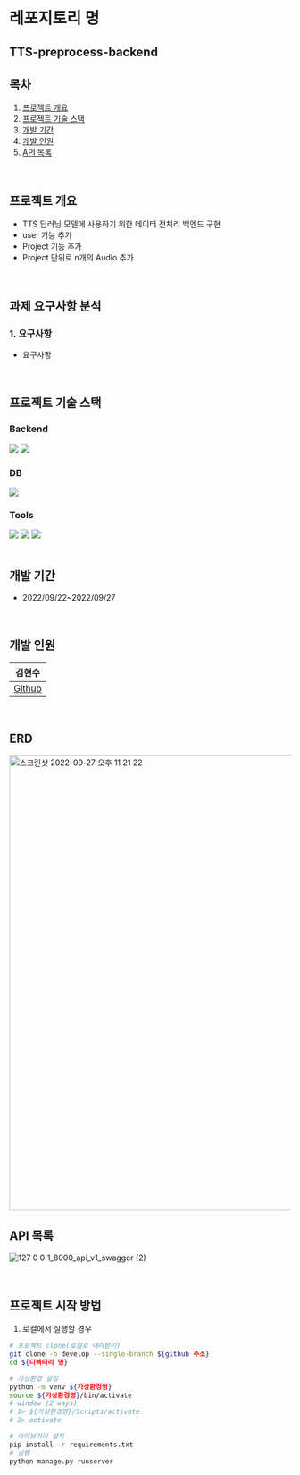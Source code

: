 # 레포지토리 명
## TTS-preprocess-backend

## 목차
1. [프로젝트 개요](#프로젝트-개요)
2. [프로젝트 기술 스택](#프로젝트-기술-스택)
3. [개발 기간](#개발-기간)
4. [개발 인원](#개발-인원)
5. [API 목록](#API-목록)


<br>


## 프로젝트 개요
- TTS 딥러닝 모델에 사용하기 위한 데이터 전처리 백엔드 구현
- user 기능 추가
- Project 기능 추가
- Project 단위로 n개의 Audio 추가


<br>

## 과제 요구사항 분석
### 1. 요구사항
- 요구사항

<br>

## 프로젝트 기술 스택

### Backend
<section>
<img src="https://img.shields.io/badge/Django-092E20?logo=Django&logoColor=white"/>
<img src="https://img.shields.io/badge/Django%20REST%20Framework-092E20?logo=Django&logoColor=white"/>
</section>

### DB
<section>
<img src="https://img.shields.io/badge/MySQL-4479A1?logo=MySQL&logoColor=white"/>
</section>

### Tools
<section>
<img src="https://img.shields.io/badge/GitHub-181717?logo=GitHub&logoColor=white"/>
<img src="https://img.shields.io/badge/Discord-5865F2?logo=Discord&logoColor=white">
<img src="https://img.shields.io/badge/Postman-FF6C37?logo=Postman&logoColor=white">
</section>


<br>


## 개발 기간
- 2022/09/22~2022/09/27


<br>


## 개발 인원
| 김현수 |
| ------ |
| [Github](https://github.com/HyeonsooKim) |


<br>


## ERD
<img width="813" alt="스크린샷 2022-09-27 오후 11 21 22" src="https://user-images.githubusercontent.com/48047773/192552501-b3686520-849a-45c4-b4bc-ffd1d05b62b8.png">


<br>


## API 목록
![127 0 0 1_8000_api_v1_swagger (2)](https://user-images.githubusercontent.com/48047773/193191558-3f43608a-d38a-4367-ae3e-55d095a8fe6a.png)


<br>


## 프로젝트 시작 방법
1. 로컬에서 실행할 경우
```bash
# 프로젝트 clone(로컬로 내려받기)
git clone -b develop --single-branch ${github 주소}
cd ${디렉터리 명}

# 가상환경 설정
python -m venv ${가상환경명}
source ${가상환경명}/bin/activate
# window (2 ways) 
# 1> ${가상환경명}/Scripts/activate
# 2> activate

# 라이브러리 설치
pip install -r requirements.txt
# 실행
python manage.py runserver
```

<br>
